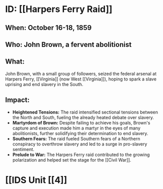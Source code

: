 # ID: [[Harpers Ferry Raid]] 
## When: October 16-18, 1859

## Who: John Brown, a fervent abolitionist

## What: 
John Brown, with a small group of followers, seized the federal arsenal at Harpers Ferry, [[Virginia]] (now West [[Virginia]]), hoping to spark a slave uprising and end slavery in the South.

## Impact: 

* **Heightened Tensions:** The raid intensified sectional tensions between the North and South, fueling the already heated debate over slavery. 
* **Martyrdom of Brown:** Despite failing to achieve his goals, Brown's capture and execution made him a martyr in the eyes of many abolitionists, further solidifying their determination to end slavery.
* **Southern Fears:** The raid fueled Southern fears of a Northern conspiracy to overthrow slavery and led to a surge in pro-slavery sentiment.
* **Prelude to War:** The Harpers Ferry raid contributed to the growing polarization and helped set the stage for the [[Civil War]]. 

# [[IDS Unit [[4]]